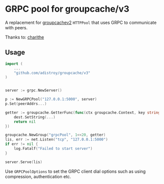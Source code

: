 GRPC pool for groupcache/v3
===========================

A replacement for [groupcachev2](https://github.com/mailgun/groupcache) `HTTPPool` that uses GRPC to communicate with peers.

Thanks to:
[charithe](https://github.com/charithe/gcgrpcpool)

Usage
-----

```go
import (
	...
    "github.com/adistroy/groupcache/v3"
)


server := grpc.NewServer()

p := NewGRPCPool("127.0.0.1:5000", server)
p.Set(peerAddrs...)

getter := groupcache.GetterFunc(func(ctx groupcache.Context, key string, dest groupcache.Sink) error {
	dest.SetString(...)
	return nil
})

groupcache.NewGroup("grpcPool", 1<<20, getter)
lis, err := net.Listen("tcp", "127.0.0.1:5000")
if err != nil {
	log.Fatalf("Failed to start server")
}

server.Serve(lis)
```

Use `GRPCPoolOptions` to set the GRPC client dial options such as using compression, authentication etc.

